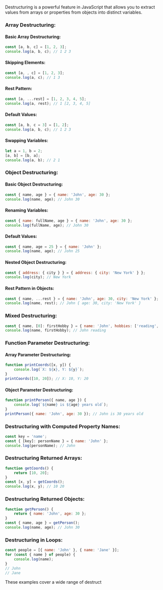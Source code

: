 
Destructuring is a powerful feature in JavaScript that allows you to extract values from arrays or properties from objects into distinct variables.

### Array Destructuring:

#### Basic Array Destructuring:

```javascript
const [a, b, c] = [1, 2, 3];
console.log(a, b, c); // 1 2 3
```

#### Skipping Elements:

```javascript
const [a, , c] = [1, 2, 3];
console.log(a, c); // 1 3
```

#### Rest Pattern:

```javascript
const [a, ...rest] = [1, 2, 3, 4, 5];
console.log(a, rest); // 1 [2, 3, 4, 5]
```

#### Default Values:

```javascript
const [a, b, c = 3] = [1, 2];
console.log(a, b, c); // 1 2 3
```

#### Swapping Variables:

```javascript
let a = 1, b = 2;
[a, b] = [b, a];
console.log(a, b); // 2 1
```

### Object Destructuring:

#### Basic Object Destructuring:

```javascript
const { name, age } = { name: 'John', age: 30 };
console.log(name, age); // John 30
```

#### Renaming Variables:

```javascript
const { name: fullName, age } = { name: 'John', age: 30 };
console.log(fullName, age); // John 30
```

#### Default Values:

```javascript
const { name, age = 25 } = { name: 'John' };
console.log(name, age); // John 25
```

#### Nested Object Destructuring:

```javascript
const { address: { city } } = { address: { city: 'New York' } };
console.log(city); // New York
```

#### Rest Pattern in Objects:

```javascript
const { name, ...rest } = { name: 'John', age: 30, city: 'New York' };
console.log(name, rest); // John { age: 30, city: 'New York' }
```

### Mixed Destructuring:

```javascript
const { name, [0]: firstHobby } = { name: 'John', hobbies: ['reading', 'sports'] };
console.log(name, firstHobby); // John reading
```

### Function Parameter Destructuring:

#### Array Parameter Destructuring:

```javascript
function printCoords([x, y]) {
    console.log(`X: ${x}, Y: ${y}`);
}
printCoords([10, 20]); // X: 10, Y: 20
```

#### Object Parameter Destructuring:

```javascript
function printPerson({ name, age }) {
    console.log(`${name} is ${age} years old`);
}
printPerson({ name: 'John', age: 30 }); // John is 30 years old
```

### Destructuring with Computed Property Names:

```javascript
const key = 'name';
const { [key]: personName } = { name: 'John' };
console.log(personName); // John
```

### Destructuring Returned Arrays:

```javascript
function getCoords() {
    return [10, 20];
}
const [x, y] = getCoords();
console.log(x, y); // 10 20
```

### Destructuring Returned Objects:

```javascript
function getPerson() {
    return { name: 'John', age: 30 };
}
const { name, age } = getPerson();
console.log(name, age); // John 30
```

### Destructuring in Loops:

```javascript
const people = [{ name: 'John' }, { name: 'Jane' }];
for (const { name } of people) {
    console.log(name);
}
// John
// Jane
```

These examples cover a wide range of destruct